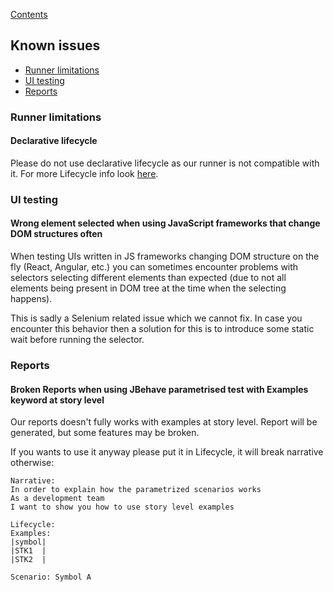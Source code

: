 [Contents](../README.md)
## Known issues

- [Runner limitations](#runner-limitations)
- [UI testing](#ui-testing)
- [Reports](#reports)

### Runner limitations
#### Declarative lifecycle
Please do not use declarative lifecycle as our runner is not compatible with it. For more Lifecycle info look [here](https://jbehave.org/reference/stable/lifecycle.html).


### UI testing
#### Wrong element selected when using JavaScript frameworks that change DOM structures often
When testing UIs written in JS frameworks changing DOM structure on the fly (React, Angular, etc.) 
you can sometimes encounter problems with selectors selecting different elements than expected (due to not all elements being present in DOM tree at the time when the selecting happens).

This is sadly a Selenium related issue which we cannot fix. 
In case you encounter this behavior then a solution for this is to introduce some static wait before running the selector.

### Reports
#### Broken Reports when using JBehave parametrised test with Examples keyword at story level
Our reports doesn't fully works with examples at story level. Report will be generated, but some features may be broken.

If you wants to use it anyway please put it in Lifecycle, it will break narrative otherwise:
```
Narrative:
In order to explain how the parametrized scenarios works
As a development team
I want to show you how to use story level examples

Lifecycle:
Examples:
|symbol|
|STK1  |
|STK2  |

Scenario: Symbol A
```
